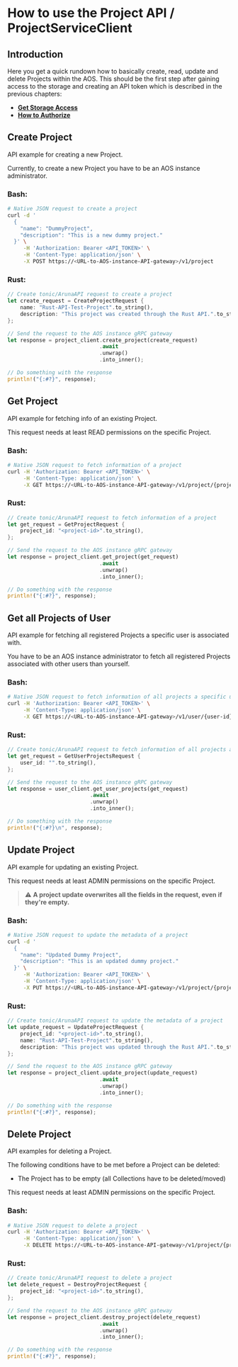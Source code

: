 
# How to use the Project API / ProjectServiceClient

## Introduction

Here you get a quick rundown how to basically create, read, update and delete Projects within the AOS.
This should be the first step after gaining access to the storage and creating an API token which is described in the previous chapters: 

* [**Get Storage Access**](01_Get-Storage-Access.md)
* [**How to Authorize**](02_How-To-Auth-Tokens.md)


## Create Project

API example for creating a new Project.

Currently, to create a new Project you have to be an AOS instance administrator.

### Bash:
```bash
# Native JSON request to create a project
curl -d '
  {
    "name": "DummyProject", 
    "description": "This is a new dummy project."
  }' \
     -H 'Authorization: Bearer <API_TOKEN>' \
     -H 'Content-Type: application/json' \
     -X POST https://<URL-to-AOS-instance-API-gateway>/v1/project
```

### Rust:
```rust
// Create tonic/ArunaAPI request to create a project
let create_request = CreateProjectRequest {
    name: "Rust-API-Test-Project".to_string(),
    description: "This project was created through the Rust API.".to_string(),
};

// Send the request to the AOS instance gRPC gateway
let response = project_client.create_project(create_request)
                             .await
                             .unwrap()
                             .into_inner();

// Do something with the response
println!("{:#?}", response);
```


## Get Project

API example for fetching info of an existing Project.

This request needs at least READ permissions on the specific Project.

### Bash:
```bash
# Native JSON request to fetch information of a project
curl -H 'Authorization: Bearer <API_TOKEN>' \
     -H 'Content-Type: application/json' \
     -X GET https://<URL-to-AOS-instance-API-gateway>/v1/project/{project-id}
```

### Rust:
```rust
// Create tonic/ArunaAPI request to fetch information of a project
let get_request = GetProjectRequest { 
    project_id: "<project-id>".to_string(),
};

// Send the request to the AOS instance gRPC gateway
let response = project_client.get_project(get_request)
                             .await
                             .unwrap()
                             .into_inner();

// Do something with the response
println!("{:#?}", response);
```


## Get all Projects of User

API example for fetching all registered Projects a specific user is associated with.

You have to be an AOS instance administrator to fetch all registered Projects associated with other users than yourself.

### Bash:
```bash
# Native JSON request to fetch information of all projects a specific user is member of
curl -H 'Authorization: Bearer <API_TOKEN>' \
     -H 'Content-Type: application/json' \
     -X GET https://<URL-to-AOS-instance-API-gateway>/v1/user/{user-id}/projects
```

### Rust:
```rust
// Create tonic/ArunaAPI request to fetch information of all projects a specific user is member of
let get_request = GetUserProjectsRequest {
    user_id: "".to_string(),
};

// Send the request to the AOS instance gRPC gateway
let response = user_client.get_user_projects(get_request)
                          .await
                          .unwrap()
                          .into_inner();

// Do something with the response
println!("{:#?}\n", response);
```


## Update Project

API example for updating an existing Project.

This request needs at least ADMIN permissions on the specific Project.

> :warning: **A project update overwrites all the fields in the request, even if they're empty.**

### Bash:
```bash
# Native JSON request to update the metadata of a project
curl -d '
  {
    "name": "Updated Dummy Project", 
    "description": "This is an updated dummy project."
  }' \
     -H 'Authorization: Bearer <API_TOKEN>' \
     -H 'Content-Type: application/json' \
     -X PUT https://<URL-to-AOS-instance-API-gateway>/v1/project/{project-id}
```

### Rust:
```rust
// Create tonic/ArunaAPI request to update the metadata of a project
let update_request = UpdateProjectRequest {
    project_id: "<project-id>".to_string(),
    name: "Rust-API-Test-Project".to_string(),
    description: "This project was updated through the Rust API.".to_string(),
};

// Send the request to the AOS instance gRPC gateway
let response = project_client.update_project(update_request)
                             .await
                             .unwrap()
                             .into_inner();

// Do something with the response
println!("{:#?}", response);
```


## Delete Project

API examples for deleting a Project. 

The following conditions have to be met before a Project can be deleted:
* The Project has to be empty (all Collections have to be deleted/moved)

This request needs at least ADMIN permissions on the specific Project.

### Bash:
```bash
# Native JSON request to delete a project
curl -H 'Authorization: Bearer <API_TOKEN>' \
     -H 'Content-Type: application/json' \
     -X DELETE https://<URL-to-AOS-instance-API-gateway>/v1/project/{project-id}
```

### Rust:
```rust
// Create tonic/ArunaAPI request to delete a project
let delete_request = DestroyProjectRequest {
    project_id: "<project-id>".to_string(),
};

// Send the request to the AOS instance gRPC gateway
let response = project_client.destroy_project(delete_request)
                             .await
                             .unwrap()
                             .into_inner();

// Do something with the response
println!("{:#?}", response);
```